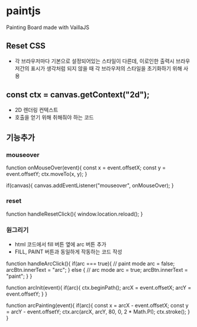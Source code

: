 # paintjs
Painting Board made with VaillaJS

## Reset CSS
* 각 브라우저마다 기본으로 설정되어있는 스타일이 다른데, 이로인한 출력시 브라우저간의 표시가 생각처럼 되지 않을 때 각 브라우저의 스타일을 초기화하기 위해 사용

## const ctx = canvas.getContext("2d");
* 2D 렌더링 컨텍스트
* 호출을 얻기 위해 취해줘야 하는 코드

## 기능추가
### mouseover
function onMouseOver(event){
    const x = event.offsetX;
    const y = event.offsetY;
    ctx.moveTo(x, y);
}

if(canvas){
    canvas.addEventListener("mouseover", onMouseOver);
}

### reset
function handleResetClick(){
    window.location.reload();
}

### 원그리기
* html 코드에서 fill 버튼 옆에 arc 버튼 추가
* FILL, PAINT 버튼과 동일하게 작동하는 코드 작성

function handleArcClick(){
    if(arc === true){ // paint mode
        arc = false;
        arcBtn.innerText = "arc";
    } else { // arc mode
        arc = true;
        arcBtn.innerText = "paint";
    }
}

function arcInit(event){
    if(arc){
        ctx.beginPath();
        arcX = event.offsetX;
		arcY = event.offsetY;
    }
}

function arcPainting(event){
    if(arc){
        const x = arcX - event.offsetX;
		const y = arcY - event.offsetY;
        ctx.arc(arcX, arcY, 80, 0, 2 * Math.PI);
        ctx.stroke();
    }
}
